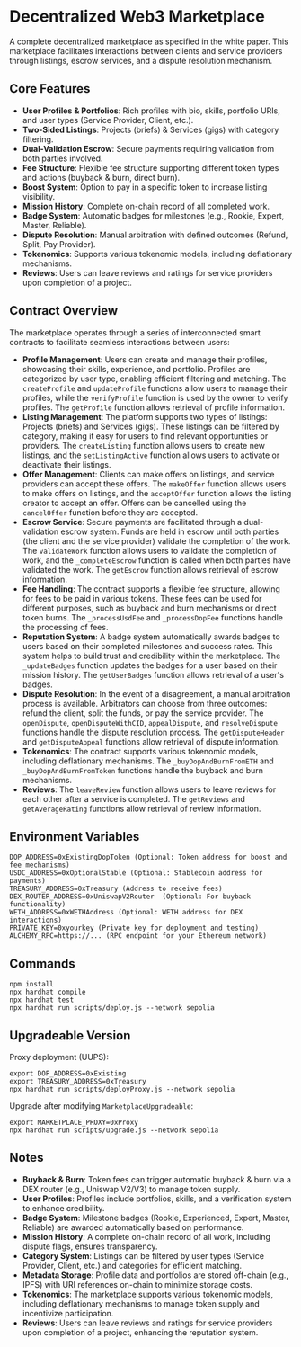 # Decentralized Web3 Marketplace

A complete decentralized marketplace as specified in the white paper. This marketplace facilitates interactions between clients and service providers through listings, escrow services, and a dispute resolution mechanism.

## Core Features

- **User Profiles & Portfolios**: Rich profiles with bio, skills, portfolio URIs, and user types (Service Provider, Client, etc.).
- **Two-Sided Listings**: Projects (briefs) & Services (gigs) with category filtering.
- **Dual-Validation Escrow**: Secure payments requiring validation from both parties involved.
- **Fee Structure**: Flexible fee structure supporting different token types and actions (buyback & burn, direct burn).
- **Boost System**: Option to pay in a specific token to increase listing visibility.
- **Mission History**: Complete on-chain record of all completed work.
- **Badge System**: Automatic badges for milestones (e.g., Rookie, Expert, Master, Reliable).
- **Dispute Resolution**: Manual arbitration with defined outcomes (Refund, Split, Pay Provider).
- **Tokenomics**: Supports various tokenomic models, including deflationary mechanisms.
- **Reviews**: Users can leave reviews and ratings for service providers upon completion of a project.

## Contract Overview

The marketplace operates through a series of interconnected smart contracts to facilitate seamless interactions between users:

- **Profile Management**: Users can create and manage their profiles, showcasing their skills, experience, and portfolio. Profiles are categorized by user type, enabling efficient filtering and matching. The `createProfile` and `updateProfile` functions allow users to manage their profiles, while the `verifyProfile` function is used by the owner to verify profiles. The `getProfile` function allows retrieval of profile information.
- **Listing Management**: The platform supports two types of listings: Projects (briefs) and Services (gigs). These listings can be filtered by category, making it easy for users to find relevant opportunities or providers. The `createListing` function allows users to create new listings, and the `setListingActive` function allows users to activate or deactivate their listings.
- **Offer Management**: Clients can make offers on listings, and service providers can accept these offers. The `makeOffer` function allows users to make offers on listings, and the `acceptOffer` function allows the listing creator to accept an offer. Offers can be cancelled using the `cancelOffer` function before they are accepted.
- **Escrow Service**: Secure payments are facilitated through a dual-validation escrow system. Funds are held in escrow until both parties (the client and the service provider) validate the completion of the work. The `validateWork` function allows users to validate the completion of work, and the `_completeEscrow` function is called when both parties have validated the work. The `getEscrow` function allows retrieval of escrow information.
- **Fee Handling**: The contract supports a flexible fee structure, allowing for fees to be paid in various tokens. These fees can be used for different purposes, such as buyback and burn mechanisms or direct token burns. The `_processUsdFee` and `_processDopFee` functions handle the processing of fees.
- **Reputation System**: A badge system automatically awards badges to users based on their completed milestones and success rates. This system helps to build trust and credibility within the marketplace. The `_updateBadges` function updates the badges for a user based on their mission history. The `getUserBadges` function allows retrieval of a user's badges.
- **Dispute Resolution**: In the event of a disagreement, a manual arbitration process is available. Arbitrators can choose from three outcomes: refund the client, split the funds, or pay the service provider. The `openDispute`, `openDisputeWithCID`, `appealDispute`, and `resolveDispute` functions handle the dispute resolution process. The `getDisputeHeader` and `getDisputeAppeal` functions allow retrieval of dispute information.
- **Tokenomics**: The contract supports various tokenomic models, including deflationary mechanisms. The `_buyDopAndBurnFromETH` and `_buyDopAndBurnFromToken` functions handle the buyback and burn mechanisms.
- **Reviews**: The `leaveReview` function allows users to leave reviews for each other after a service is completed. The `getReviews` and `getAverageRating` functions allow retrieval of review information.

## Environment Variables

```
DOP_ADDRESS=0xExistingDopToken (Optional: Token address for boost and fee mechanisms)
USDC_ADDRESS=0xOptionalStable (Optional: Stablecoin address for payments)
TREASURY_ADDRESS=0xTreasury (Address to receive fees)
DEX_ROUTER_ADDRESS=0xUniswapV2Router  (Optional: For buyback functionality)
WETH_ADDRESS=0xWETHAddress (Optional: WETH address for DEX interactions)
PRIVATE_KEY=0xyourkey (Private key for deployment and testing)
ALCHEMY_RPC=https://... (RPC endpoint for your Ethereum network)
```

## Commands

```
npm install
npx hardhat compile
npx hardhat test
npx hardhat run scripts/deploy.js --network sepolia
```

## Upgradeable Version

Proxy deployment (UUPS):

```
export DOP_ADDRESS=0xExisting
export TREASURY_ADDRESS=0xTreasury
npx hardhat run scripts/deployProxy.js --network sepolia
```

Upgrade after modifying `MarketplaceUpgradeable`:

```
export MARKETPLACE_PROXY=0xProxy
npx hardhat run scripts/upgrade.js --network sepolia
```

## Notes

- **Buyback & Burn**: Token fees can trigger automatic buyback & burn via a DEX router (e.g., Uniswap V2/V3) to manage token supply.
- **User Profiles**: Profiles include portfolios, skills, and a verification system to enhance credibility.
- **Badge System**: Milestone badges (Rookie, Experienced, Expert, Master, Reliable) are awarded automatically based on performance.
- **Mission History**: A complete on-chain record of all work, including dispute flags, ensures transparency.
- **Category System**: Listings can be filtered by user types (Service Provider, Client, etc.) and categories for efficient matching.
- **Metadata Storage**: Profile data and portfolios are stored off-chain (e.g., IPFS) with URI references on-chain to minimize storage costs.
- **Tokenomics**: The marketplace supports various tokenomic models, including deflationary mechanisms to manage token supply and incentivize participation.
- **Reviews**: Users can leave reviews and ratings for service providers upon completion of a project, enhancing the reputation system.

